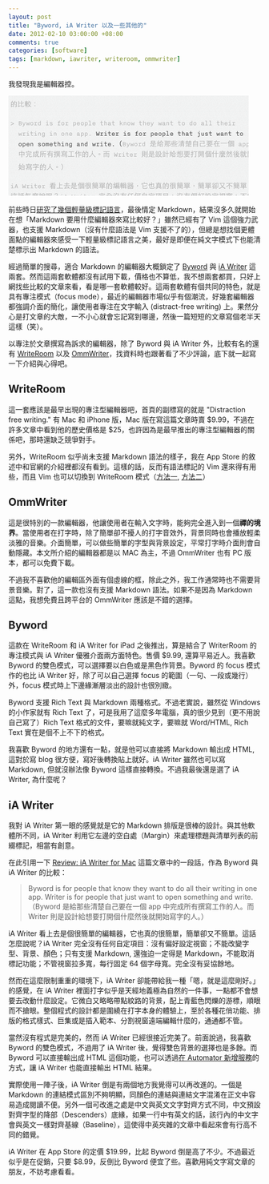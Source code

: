 ```yaml
---
layout: post
title: "Byword, iA Writer 以及一些其他的"
date: 2012-02-10 03:00:00 +08:00
comments: true
categories: [software]
tags: [markdown, iawriter, writeroom, ommwriter]
---
```


我發現我是編輯器控。

![iawriter](/images/2012/2012-02-10-iawriter.png)

<!-- more -->

前些時日[研究了幾個輕量級標記語言][aqualuna]，最後情定 Markdown，結果沒多久就開始在想「Markdown 要用什麼編輯器來寫比較好？」雖然已經有了 Vim 這個強力武器，也支援 Markdown（沒有什麼語法是 Vim 支援不了的），但總是想找個更體面點的編輯器來感受一下輕量級標記語言之美，最好是即便在純文字模式下也能清楚標示出 Markdown 的語法。

經過簡單的搜尋，適合 Markdown 的編輯器大概鎖定了 [Byword][bywordapp] 與 [iA Writer][iawriter] 這兩套。然而這兩套軟體都沒有試用下載，價格也不算低，我不想兩套都買，只好上網找些比較的文章來看，看是哪一套軟體較好。這兩套軟體有個共同的特色，就是具有專注模式（focus mode），最近的編輯器市場似乎有個潮流，好幾套編輯器都強調介面的簡化，讓使用者專注在文字輸入 (distract-free writing) 上。果然分心是打文章的大敵，一不小心就會忘記寫到哪邊，然後一篇短短的文章寫個老半天這樣（笑）。

以專注於文章撰寫為訴求的編輯器，除了 Byword 與 iA Writer 外，比較有名的還有 [WriteRoom][hogbaysoftware] 以及 [OmmWriter][ommwriter]，找資料時也跟著看了不少評論，底下就一起寫一下介紹與心得吧。

## WriteRoom

這一套應該是最早出現的專注型編輯器吧，首頁的副標寫的就是 "Distraction free writing." 有 Mac 和 iPhone 版，Mac 版在寫這篇文章時賣 $9.99，不過在許多文章中看到他的歷史價格是 $25，也許因為是最早推出的專注型編輯器的關係吧，那時還缺乏競爭對手。

另外，WriteRoom 似乎尚未支援 Markdown 語法的樣子，我在 App Store 的敘述中和官網的介紹裡都沒有看到。這樣的話，反而有語法標記的 Vim 還來得有用些，而且 Vim 也可以切換到 WriteRoom 模式（[方法一][vim], [方法二][mutelight]）

## OmmWriter

這是很特別的一款編輯器，他讓使用者在輸入文字時，能夠完全進入到一個**禪的境界**。當使用者在打字時，除了簡單卻不擾人的打字音效外，背景同時也會播放輕柔淡雅的音樂。介面簡單，可以做些簡單的字型與背景設定，平常打字時介面則會自動隱藏。本文所介紹的編輯器都是以 MAC 為主，不過 OmmWriter 也有 PC 版本，都可以免費下載。

不過我不喜歡他的編輯區外面有個虛線的框，除此之外，我工作通常時也不需要背景音樂。對了，這一款也沒有支援 Markdown 語法。如果不是因為 Markdown 這點，我想免費且跨平台的 OmmWriter 應該是不錯的選擇。

## Byword

這款在 WriteRoom 和 iA Writer for iPad 之後推出，算是結合了 WriterRoom 的專注模式與 iA Writer 優雅介面兩方面特色。售價 $9.99, 還算平易近人。我喜歡 Byword 的雙色模式，可以選擇要以白色或是黑色作背景。Byword 的 focus 模式作的也比 iA Writer 好，除了可以自己選擇 focus 的範圍（一句、一段或幾行）外，focus 模式時上下邊緣漸層淡出的設計也很別緻。

Byword 支援 Rich Text 與 Markdown 兩種格式。不過老實說，雖然從 Windows 的小作家就有 Rich Text 了，可是我用了這麼多年電腦，真的很少見到（更不用說自己寫了）Rich Text 格式的文件，要嘛就純文字，要嘛就 Word/HTML, Rich Text 實在是個不上不下的格式。

我喜歡 Byword 的地方還有一點，就是他可以直接將 Markdown 輸出成 HTML, 這對於寫 blog 很方便，寫好後轉換貼上就好。iA Writer 雖然也可以寫 Markdown, 但就沒辦法像 Byword 這樣直接轉換。不過我最後還是選了 iA Writer, 為什麼呢？

## iA Writer

我對 iA Writer 第一眼的感覺就是它的 Markdown 排版是很棒的設計。與其他軟體所不同，iA Writer 利用它左邊的空白處（Margin）來處理標題與清單列表的前綴標記，相當有創意。

在此引用一下 [Review: iA Writer for Mac][brooksreview] 這篇文章中的一段話，作為 Byword 與 iA Writer 的比較：

> Byword is for people that know they want to do all their writing in one app. Writer is for people that just want to open something and write.（Byword 是給那些清楚自己要在一個 app 中完成所有撰寫工作的人。而 Writer 則是設計給想要打開個什麼然後就開始寫字的人。）

iA Writer 看上去是個很簡單的編輯器，它也真的很簡單，簡單卻又不簡單。這話怎麼說呢？iA Writer 完全沒有任何自定項目：沒有偏好設定視窗；不能改變字型、背景、顏色；只有支援 Markdown, 還強迫一定得是 Markdown，不能取消標記功能；不管視窗拉多寬，每行固定 64 個字母寬。完全沒有妥協餘地。

然而在這麼限制重重的環境下，iA Writer 卻能帶給我一種「嗯，就是這麼剛好。」的感覺，在 iA Writer 裡面打字似乎是天經地義極為自然的一件事，一點都不會想要去改動什麼設定。它微白又略略帶點紋路的背景，配上青藍色閃爍的游標，順眼而不搶眼。整個程式的設計都是圍繞在打字本身的體驗上，至於各種花俏功能、排版的格式樣式、巨集或是插入範本、分割視窗遠端編輯什麼的，通通都不管。

當然沒有程式是完美的，然而 iA Writer 已經很接近完美了。前面說過，我喜歡 Byword 的雙色模式，不過用了 iA Writer 後，覺得雙色背景的選擇也是多餘。而 Byword 可以直接輸出成 HTML 這個功能，也可以透過[在 Automator 新增服務][aqualuna 2]的方式，讓 iA Writer 也能直接輸出 HTML 結果。

實際使用一陣子後，iA Writer 倒是有兩個地方我覺得可以再改進的。一個是 Markdown 的連結模式區別不夠明顯，同顏色的連結與連結文字混淆在正文中容易造成閱讀不便。另外一個可改進之處是中文與英文文字對齊方式不同，中文預設對齊字型的降部（Descenders）底緣，如果一行中有英文的話，該行內的中文字會與英文一樣對齊基線（Baseline），這使得中英夾雜的文章中看起來會有行高不同的錯覺。

iA Writer 在 App Store 的定價 $19.99，比起 Byword 倒是高了不少。不過最近似乎是在促銷，只要 $8.99，反倒比 Byword 便宜了些。喜歡用純文字寫文章的朋友，不妨考慮看看。

[aqualuna]: /blog/2011/10/18/lightweight-markup-language/
[aqualuna 2]: /blog/2012/02/10/markdown-to-html-in-osx/
[brooksreview]: http://brooksreview.net/2011/05/ia-writer/
[bywordapp]: http://bywordapp.com/
[hogbaysoftware]: http://www.hogbaysoftware.com/products/writeroom
[iawriter]: http://www.iawriter.com/
[mutelight]: http://mutelight.org/articles/vim-is-writeroom-level-2
[ommwriter]: http://www.ommwriter.com/en/
[vim]: http://www.vim.org/scripts/script.php?script_id=2231